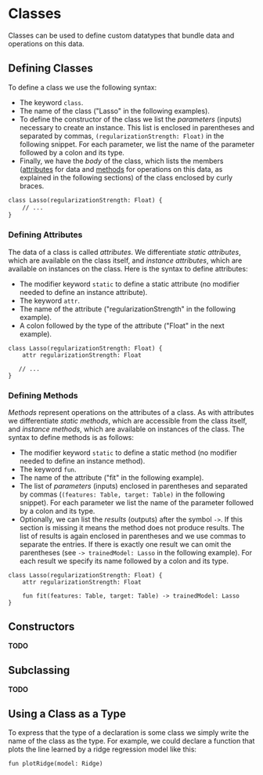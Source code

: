 # Classes

Classes can be used to define custom datatypes that bundle data and operations on this data.

## Defining Classes

To define a class we use the following syntax:

* The keyword `class`.
* The name of the class ("Lasso" in the following examples).
* To define the constructor of the class we list the _parameters_ (inputs) necessary to create an instance. This list is enclosed in parentheses and separated by commas, `(regularizationStrength: Float)` in the following snippet. For each parameter, we list the name of the parameter followed by a colon and its type.
* Finally, we have the _body_ of the class, which lists the members ([attributes](#defining-attributes) for data and [methods](#defining-methods) for operations on this data, as explained in the following sections) of the class enclosed by curly braces.

```txt
class Lasso(regularizationStrength: Float) {
    // ...
}
```

### Defining Attributes

The data of a class is called _attributes_. We differentiate _static attributes_, which are available on the class itself, and _instance attributes_, which are available on instances on the class. Here is the syntax to define attributes:

* The modifier keyword `static` to define a static attribute (no modifier needed to define an instance attribute).
* The keyword `attr`.
* The name of the attribute ("regularizationStrength" in the following example).
* A colon followed by the type of the attribute ("Float" in the next example).

```
class Lasso(regularizationStrength: Float) {
    attr regularizationStrength: Float

   // ...
}
```

### Defining Methods

_Methods_ represent operations on the attributes of a class. As with attributes we differentiate _static methods_, which are accessible from the class itself, and _instance methods_, which are available on instances of the class. The syntax to define methods is as follows:

* The modifier keyword `static` to define a static method (no modifier needed to define an instance method).
* The keyword `fun`.
* The name of the attribute ("fit" in the following example).
* The list of _parameters_ (inputs) enclosed in parentheses and separated by commas (`(features: Table, target: Table)` in the following snippet). For each parameter we list the name of the parameter followed by a colon and its type.
* Optionally, we can list the _results_ (outputs) after the symbol `->`. If this section is missing it means the method does not produce results. The list of results is again enclosed in parentheses and we use commas to separate the entries. If there is exactly one result we can omit the parentheses (see `-> trainedModel: Lasso` in the following example). For each result we specify its name followed by a colon and its type.

```
class Lasso(regularizationStrength: Float) {
    attr regularizationStrength: Float

    fun fit(features: Table, target: Table) -> trainedModel: Lasso
}
```

## Constructors

**TODO**

## Subclassing

**TODO**

## Using a Class as a Type

To express that the type of a declaration is some class we simply write the name of the class as the type. For example, we could declare a function that plots the line learned by a ridge regression model like this:

```
fun plotRidge(model: Ridge)
```
